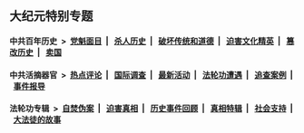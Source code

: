 ## 大纪元特别专题

#### 中共百年历史 &nbsp;>&nbsp; [党魁面目](indexes/nf1176107/README.md?05020430) &nbsp;| &nbsp; [杀人历史](indexes/nf1176106/README.md?05020430) &nbsp;| &nbsp; [破坏传统和道德](indexes/nf1176106/README.md?05020430) &nbsp;| &nbsp; [迫害文化精英](indexes/nf1176111/README.md?05020430) &nbsp;| &nbsp; [篡改历史](indexes/nf1176115/README.md?05020430) &nbsp;| &nbsp; [卖国](indexes/nf1176117/README.md?05020430) 

#### 中共活摘器官 &nbsp;>&nbsp; [热点评论](indexes/nf5879/README.md?05020430) &nbsp;| &nbsp; [国际调查](indexes/nf5947/README.md?05020430) &nbsp;| &nbsp; [最新活动](indexes/nf5883/README.md?05020430) &nbsp;| &nbsp; [法轮功遭遇](indexes/nf5881/README.md?05020430) &nbsp;| &nbsp; [追查案例](indexes/nf5880/README.md?05020430) &nbsp;| &nbsp; [事件报导](indexes/nf5877/README.md?05020430) 

#### 法轮功专辑 &nbsp;>&nbsp; [自焚伪案](indexes/nf5562/README.md?05020430) &nbsp;| &nbsp; [迫害真相](indexes/nf4379/README.md?05020430) &nbsp;| &nbsp; [历史事件回顾](indexes/nf5793/README.md?05020430) &nbsp;| &nbsp; [真相特辑](indexes/nf4389/README.md?05020430) &nbsp;| &nbsp; [社会支持](indexes/nf4386/README.md?05020430) &nbsp;| &nbsp; [大法徒的故事](indexes/nf1147481/README.md?05020430) 


